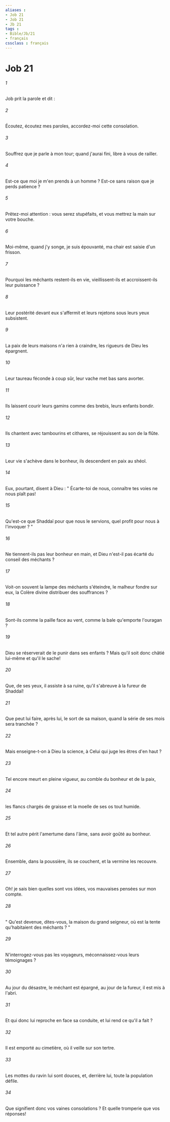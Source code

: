 ```yaml
---
aliases : 
- Job 21
- Job 21
- Jb 21
tags : 
- Bible/Jb/21
- français
cssclass : français
---
```


# Job 21

###### 1
Job prit la parole et dit : 
###### 2
Écoutez, écoutez mes paroles, accordez-moi cette consolation. 
###### 3
Souffrez que je parle à mon tour; quand j'aurai fini, libre à vous de railler. 
###### 4
Est-ce que moi je m'en prends à un homme ? Est-ce sans raison que je perds patience ? 
###### 5
Prêtez-moi attention : vous serez stupéfaits, et vous mettrez la main sur votre bouche. 
###### 6
Moi-même, quand j'y songe, je suis épouvanté, ma chair est saisie d'un frisson. 
###### 7
Pourquoi les méchants restent-ils en vie, vieillissent-ils et accroissent-ils leur puissance ? 
###### 8
Leur postérité devant eux s'affermit et leurs rejetons sous leurs yeux subsistent. 
###### 9
La paix de leurs maisons n'a rien à craindre, les rigueurs de Dieu les épargnent. 
###### 10
Leur taureau féconde à coup sûr, leur vache met bas sans avorter. 
###### 11
Ils laissent courir leurs gamins comme des brebis, leurs enfants bondir. 
###### 12
Ils chantent avec tambourins et cithares, se réjouissent au son de la flûte. 
###### 13
Leur vie s'achève dans le bonheur, ils descendent en paix au shéol. 
###### 14
Eux, pourtant, disent à Dieu : " Écarte-toi de nous, connaître tes voies ne nous plaît pas! 
###### 15
Qu'est-ce que Shaddaï pour que nous le servions, quel profit pour nous à l'invoquer ? " 
###### 16
Ne tiennent-ils pas leur bonheur en main, et Dieu n'est-il pas écarté du conseil des méchants ? 
###### 17
Voit-on souvent la lampe des méchants s'éteindre, le malheur fondre sur eux, la Colère divine distribuer des souffrances ? 
###### 18
Sont-ils comme la paille face au vent, comme la bale qu'emporte l'ouragan ? 
###### 19
Dieu se réserverait de le punir dans ses enfants ? Mais qu'il soit donc châtié lui-même et qu'il le sache! 
###### 20
Que, de ses yeux, il assiste à sa ruine, qu'il s'abreuve à la fureur de Shaddaï! 
###### 21
Que peut lui faire, après lui, le sort de sa maison, quand la série de ses mois sera tranchée ? 
###### 22
Mais enseigne-t-on à Dieu la science, à Celui qui juge les êtres d'en haut ? 
###### 23
Tel encore meurt en pleine vigueur, au comble du bonheur et de la paix, 
###### 24
les flancs chargés de graisse et la moelle de ses os tout humide. 
###### 25
Et tel autre périt l'amertume dans l'âme, sans avoir goûté au bonheur. 
###### 26
Ensemble, dans la poussière, ils se couchent, et la vermine les recouvre. 
###### 27
Oh! je sais bien quelles sont vos idées, vos mauvaises pensées sur mon compte. 
###### 28
" Qu'est devenue, dites-vous, la maison du grand seigneur, où est la tente qu'habitaient des méchants ? " 
###### 29
N'interrogez-vous pas les voyageurs, méconnaissez-vous leurs témoignages ? 
###### 30
Au jour du désastre, le méchant est épargné, au jour de la fureur, il est mis à l'abri. 
###### 31
Et qui donc lui reproche en face sa conduite, et lui rend ce qu'il a fait ? 
###### 32
Il est emporté au cimetière, où il veille sur son tertre. 
###### 33
Les mottes du ravin lui sont douces, et, derrière lui, toute la population défile. 
###### 34
Que signifient donc vos vaines consolations ? Et quelle tromperie que vos réponses! 
